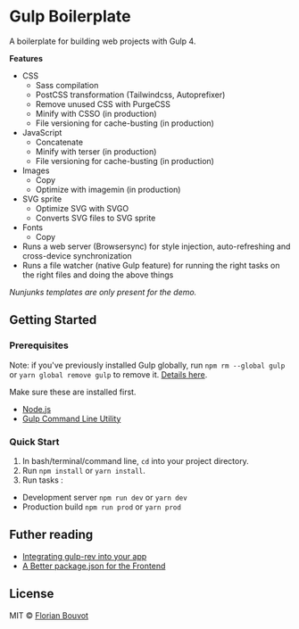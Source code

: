 # Gulp Boilerplate

A boilerplate for building web projects with Gulp 4.

**Features**

* CSS
  * Sass compilation
  * PostCSS transformation (Tailwindcss, Autoprefixer)
  * Remove unused CSS with PurgeCSS
  * Minify with CSSO (in production)
  * File versioning for cache-busting (in production)
* JavaScript
  * Concatenate
  * Minify with terser (in production)
  * File versioning for cache-busting (in production)
* Images
  * Copy
  * Optimize with imagemin (in production)
* SVG sprite
  * Optimize SVG with SVGO
  * Converts SVG files to SVG sprite
* Fonts
  * Copy
* Runs a web server (Browsersync) for style injection, auto-refreshing and cross-device synchronization
* Runs a file watcher (native Gulp feature) for running the right tasks on the right files and doing the above things

*Nunjunks templates are only present for the demo.*

## Getting Started

### Prerequisites

Note: if you've previously installed Gulp globally, run `npm rm --global gulp` or `yarn global remove gulp` to remove it. [Details here](https://medium.com/gulpjs/gulp-sips-command-line-interface-e53411d4467).

Make sure these are installed first.

* [Node.js](https://nodejs.org/)
* [Gulp Command Line Utility](http://gulpjs.com/)

### Quick Start

1. In bash/terminal/command line, `cd` into your project directory.
2. Run `npm install` or `yarn install`.
3. Run tasks :
  * Development server `npm run dev` or `yarn dev`
  * Production build `npm run prod` or `yarn prod`

## Futher reading

* [Integrating gulp-rev into your app](https://github.com/sindresorhus/gulp-rev/blob/master/integration.md)
* [A Better package.json for the Frontend](https://nystudio107.com/blog/a-better-package-json-for-the-frontend)

## License

MIT © [Florian Bouvot](https://github.com/florianbouvot)
